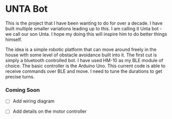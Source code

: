 # UNTA Bot

This is the project that I have been wanting to do for over a decade. I have built multiple smaller variations leading up to this. I am calling it Unta bot - we call our son Unta. I hope my doing this will inspire him to do better things himself.
 
 The idea is a simple robotic platform that can move around freely in the house with some level of obstacle avoidance built into it. The first cut is simply a bluetooth controlled bot. I have used HM-10 as my BLE module of choice. The basic controller is the Arduino Uno. This current code is able to receive commands over BLE and move. I need to tune the durations to get precise turns.
 
 ### Coming Soon
 
 - [ ] Add wiring diagram
 - [ ] Add details on the motor controller
 
